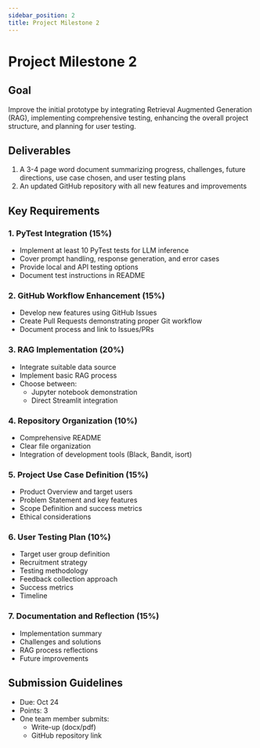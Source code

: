 ```yaml
---
sidebar_position: 2
title: Project Milestone 2
---
```


# Project Milestone 2

## Goal
Improve the initial prototype by integrating Retrieval Augmented Generation (RAG), implementing comprehensive testing, enhancing the overall project structure, and planning for user testing.

## Deliverables
1. A 3-4 page word document summarizing progress, challenges, future directions, use case chosen, and user testing plans
2. An updated GitHub repository with all new features and improvements

## Key Requirements

### 1. PyTest Integration (15%)
- Implement at least 10 PyTest tests for LLM inference
- Cover prompt handling, response generation, and error cases
- Provide local and API testing options
- Document test instructions in README

### 2. GitHub Workflow Enhancement (15%)
- Develop new features using GitHub Issues
- Create Pull Requests demonstrating proper Git workflow
- Document process and link to Issues/PRs

### 3. RAG Implementation (20%)
- Integrate suitable data source
- Implement basic RAG process
- Choose between:
  - Jupyter notebook demonstration
  - Direct Streamlit integration

### 4. Repository Organization (10%)
- Comprehensive README
- Clear file organization
- Integration of development tools (Black, Bandit, isort)

### 5. Project Use Case Definition (15%)
- Product Overview and target users
- Problem Statement and key features
- Scope Definition and success metrics
- Ethical considerations

### 6. User Testing Plan (10%)
- Target user group definition
- Recruitment strategy
- Testing methodology
- Feedback collection approach
- Success metrics
- Timeline

### 7. Documentation and Reflection (15%)
- Implementation summary
- Challenges and solutions
- RAG process reflections
- Future improvements

## Submission Guidelines
- Due: Oct 24
- Points: 3
- One team member submits:
  - Write-up (docx/pdf)
  - GitHub repository link
